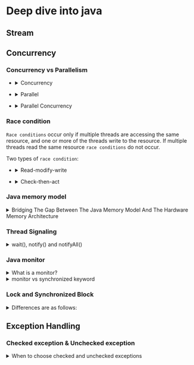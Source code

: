 # Deep dive into java
## Stream
## Concurrency
### Concurrency vs Parallelism

+ <details>
  <summary>Concurrency</summary>
  
  ![](images/concurrency.PNG)
  
  Concurrency means that an application is making progress on more than one task - at the same time or at least seemingly at the same time. If the computer only has one CPU the application may not make progress on more than one task at _exactly the same time_
  
</details>

+ <details>
  <summary>Parallel</summary>

  ![](images/parallel.PNG)
  
  Parallel execution is when a computer has more than one CPU or CPU core, and makes progress on more than one task simultaneously.
  
</details>

+ <details>
  <summary>Parallel Concurrency</summary>

  ![](images/concurrency-parallel.PNG)
  
</details>

### Race condition
`Race conditions` occur only if multiple threads are accessing the same resource, and one or more of the threads write to the resource. If multiple threads read the same resource `race conditions` do not occur.

Two types of `race condition`:
+ <details>
  <summary>Read-modify-write</summary>
  
  ```
  public class Counter {
       protected long count = 0;

       public void add(long value){
           this.count = this.count + value;
       }
  }
  ```
  For example, two threads wanted to add values 2 and 3. Thus the result should be 5 after the two threads complete execution. In the above case it is 2, but it could as well have been 3.
</details>

+ <details>
  <summary>Check-then-act</summary>
  
  ```
  public class CheckThenActExample {

      public void checkThenAct(Map<String, String> sharedMap) {
          if(sharedMap.containsKey("key")){
              String val = sharedMap.remove("key");
              if(val == null) {
                  System.out.println("Value for 'key' was null");
              }
          } else {
              sharedMap.put("key", "value");
          }
      }
  }
  ```
</details>
  
### Java memory model
<details>
  <summary>Bridging The Gap Between The Java Memory Model And The Hardware Memory Architecture</summary>

  ![](images/hardware.PNG)
  
</details>

### Thread Signaling
<details>
  <summary>wait(), notify() and notifyAll()</summary>
  
  _main_
  
  ```
public class Hello {
    public static void main(String[] args) {
      Queue < String > q = new LinkedList < > ();
      boolean exit = false;
      Producer p = new Producer(q, exit);
      p.start();
      Consumer c = new Consumer(q, exit);
      c.start();
    }
}
  ```
  _producer_
  
  ```
public class Producer extends Thread {
  
    private volatile Queue < String > sharedQueue;

    private volatile boolean bExit;

    public Producer(Queue < String > myQueue, boolean bExit) {
        this.sharedQueue = myQueue;
        this.bExit = bExit;
    }
    public void run() {
        while (!bExit) {
            synchronized(sharedQueue) {
                while (sharedQueue.isEmpty()) {
                  String item = String.valueOf(System.nanoTime());
                  sharedQueue.add(item);
                  System.out.println("Producer added : " + item);
                    try {
                        System.out.println("Producer sleeping by calling wait: " + item);
                        sharedQueue.wait();
                        System.out.println("Producer wake up: ");
                    } catch (InterruptedException e) {
                        e.printStackTrace();
                    }
                }
            }
        }
    }
}
```
  _consumer_
  
```
public class Consumer extends Thread {
  
    private volatile Queue < String > sharedQueue;

    private volatile boolean bExit;

    public Consumer(Queue < String > myQueue, boolean bExit) {
        this.sharedQueue = myQueue;
        this.bExit = bExit;
    }
    public void run() {
        while (!bExit) {
            synchronized(sharedQueue) {
                while (!sharedQueue.isEmpty()) {
                    String item = sharedQueue.poll();
                    System.out.println("Consumer removed : " + item);
                    System.out.println("Consumer notifying Producer: " + item);
                    sharedQueue.notify();
                }
            }
        }
    }
}
 ```
  _Output_
  
  ```
  Producer added : 12275948008616
  Producer sleeping by calling wait: 12275948008616
  Consumer removed : 12275948008616
  Consumer notifying Producer: 12275948008616
  Producer wake up: 
  Producer added : 12275948047960
  Producer sleeping by calling wait: 12275948047960
  Consumer removed : 12275948047960
  Consumer notifying Producer: 12275948047960
  ```
  Ref: https://www.java67.com/2019/05/when-and-how-to-use-wait-and-notify-in-Java.html
</details>

### Java monitor
<details>
  <summary>What is a monitor?</summary>
  
  Simply put, a _**monitor**_ is something that a thread can grab and hold, preventing all other threads from grabbing that same monitor and forcing them to wait until the monitor is released. 
</details>
<details>
  <summary>monitor vs synchronized keyword</summary>
  
  ```
  Object foo = new Object();
  synchronized (foo) {
    System.out.println("Hello world.");
  }
  ```
  The current thread will first grab the monitor associated with the object stored in variable `foo` and hold it while it prints `"Hello world"`, then releases it.
  
</details>
  
### Lock and Synchronized Block
  
<details>
  <summary>Differences are as follows: </summary>
  
  + lock() & unlock() operation in separate methods
  + Support fairness by specifying the fairness property
  + 
  
</details>
  
## Exception Handling
### Checked exception & Unchecked exception
  
<details>
  <summary>When to choose checked and unchecked exceptions</summary>
  
  
  
</details>
